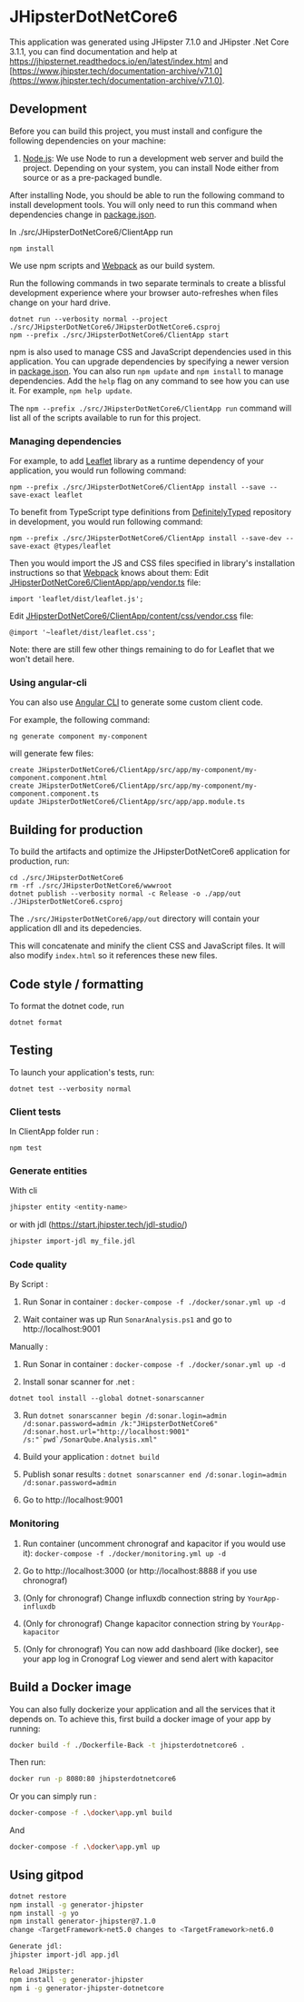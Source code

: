 # JHipsterDotNetCore6

This application was generated using JHipster 7.1.0 and JHipster .Net Core 3.1.1, you can find documentation and help at https://jhipsternet.readthedocs.io/en/latest/index.html and [https://www.jhipster.tech/documentation-archive/v7.1.0](https://www.jhipster.tech/documentation-archive/v7.1.0).

## Development

Before you can build this project, you must install and configure the following dependencies on your machine:

1. [Node.js][]: We use Node to run a development web server and build the project.
   Depending on your system, you can install Node either from source or as a pre-packaged bundle.

After installing Node, you should be able to run the following command to install development tools.
You will only need to run this command when dependencies change in [package.json](package.json).

In ./src/JHipsterDotNetCore6/ClientApp run

    npm install

We use npm scripts and [Webpack][] as our build system.

Run the following commands in two separate terminals to create a blissful development experience where your browser
auto-refreshes when files change on your hard drive.

    dotnet run --verbosity normal --project ./src/JHipsterDotNetCore6/JHipsterDotNetCore6.csproj
    npm --prefix ./src/JHipsterDotNetCore6/ClientApp start

npm is also used to manage CSS and JavaScript dependencies used in this application. You can upgrade dependencies by
specifying a newer version in [package.json](package.json). You can also run `npm update` and `npm install` to manage dependencies.
Add the `help` flag on any command to see how you can use it. For example, `npm help update`.

The `npm --prefix ./src/JHipsterDotNetCore6/ClientApp run` command will list all of the scripts available to run for this project.

### Managing dependencies

For example, to add [Leaflet][] library as a runtime dependency of your application, you would run following command:

    npm --prefix ./src/JHipsterDotNetCore6/ClientApp install --save --save-exact leaflet

To benefit from TypeScript type definitions from [DefinitelyTyped][] repository in development, you would run following command:

    npm --prefix ./src/JHipsterDotNetCore6/ClientApp install --save-dev --save-exact @types/leaflet

Then you would import the JS and CSS files specified in library's installation instructions so that [Webpack][] knows about them:
Edit [JHipsterDotNetCore6/ClientApp/app/vendor.ts](JHipsterDotNetCore6/ClientApp/app/vendor.ts) file:

```
import 'leaflet/dist/leaflet.js';
```

Edit [JHipsterDotNetCore6/ClientApp/content/css/vendor.css](JHipsterDotNetCore6/ClientApp/content/css/vendor.css) file:

```
@import '~leaflet/dist/leaflet.css';
```

Note: there are still few other things remaining to do for Leaflet that we won't detail here.

### Using angular-cli

You can also use [Angular CLI][] to generate some custom client code.

For example, the following command:

    ng generate component my-component

will generate few files:

    create JHipsterDotNetCore6/ClientApp/src/app/my-component/my-component.component.html
    create JHipsterDotNetCore6/ClientApp/src/app/my-component/my-component.component.ts
    update JHipsterDotNetCore6/ClientApp/src/app/app.module.ts

## Building for production

To build the artifacts and optimize the JHipsterDotNetCore6 application for production, run:

    cd ./src/JHipsterDotNetCore6
    rm -rf ./src/JHipsterDotNetCore6/wwwroot
    dotnet publish --verbosity normal -c Release -o ./app/out ./JHipsterDotNetCore6.csproj

The `./src/JHipsterDotNetCore6/app/out` directory will contain your application dll and its depedencies.

This will concatenate and minify the client CSS and JavaScript files. It will also modify `index.html` so it references these new files.

## Code style / formatting

To format the dotnet code, run

    dotnet format

## Testing

To launch your application's tests, run:

    dotnet test --verbosity normal

### Client tests

In ClientApp folder run :

    npm test

### Generate entities

With cli

```bash
jhipster entity <entity-name>
```

or with jdl (https://start.jhipster.tech/jdl-studio/)

```bash
jhipster import-jdl my_file.jdl
```

### Code quality

By Script :

1. Run Sonar in container : `docker-compose -f ./docker/sonar.yml up -d`

2. Wait container was up Run `SonarAnalysis.ps1` and go to http://localhost:9001

Manually :

1. Run Sonar in container : `docker-compose -f ./docker/sonar.yml up -d`

2. Install sonar scanner for .net :

`dotnet tool install --global dotnet-sonarscanner`

3. Run `` dotnet sonarscanner begin /d:sonar.login=admin /d:sonar.password=admin /k:"JHipsterDotNetCore6" /d:sonar.host.url="http://localhost:9001" /s:"`pwd`/SonarQube.Analysis.xml" ``

4. Build your application : `dotnet build`

5. Publish sonar results : `dotnet sonarscanner end /d:sonar.login=admin /d:sonar.password=admin`

6. Go to http://localhost:9001

### Monitoring

1. Run container (uncomment chronograf and kapacitor if you would use it): `docker-compose -f ./docker/monitoring.yml up -d`

2. Go to http://localhost:3000 (or http://localhost:8888 if you use chronograf)

3. (Only for chronograf) Change influxdb connection string by `YourApp-influxdb`

4. (Only for chronograf) Change kapacitor connection string by `YourApp-kapacitor`

5. (Only for chronograf) You can now add dashboard (like docker), see your app log in Cronograf Log viewer and send alert with kapacitor

## Build a Docker image

You can also fully dockerize your application and all the services that it depends on. To achieve this, first build a docker image of your app by running:

```bash
docker build -f ./Dockerfile-Back -t jhipsterdotnetcore6 .
```

Then run:

```bash
docker run -p 8080:80 jhipsterdotnetcore6
```

Or you can simply run :

```bash
docker-compose -f .\docker\app.yml build
```

And

```bash
docker-compose -f .\docker\app.yml up
```

[node.js]: https://nodejs.org/
[yarn]: https://yarnpkg.org/
[webpack]: https://webpack.github.io/
[angular cli]: https://cli.angular.io/
[browsersync]: http://www.browsersync.io/
[jest]: https://facebook.github.io/jest/
[jasmine]: http://jasmine.github.io/2.0/introduction.html
[protractor]: https://angular.github.io/protractor/
[leaflet]: http://leafletjs.com/
[definitelytyped]: http://definitelytyped.org/


## Using gitpod
```bash
dotnet restore
npm install -g generator-jhipster
npm install -g yo
npm install generator-jhipster@7.1.0
change <TargetFramework>net5.0 changes to <TargetFramework>net6.0

Generate jdl:
jhipster import-jdl app.jdl

Reload JHipster:
npm install -g generator-jhipster
npm i -g generator-jhipster-dotnetcore

```
